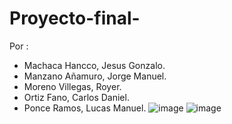 # Proyecto-final-
Por :
 - Machaca Hancco, Jesus Gonzalo.
 - Manzano Añamuro, Jorge Manuel.
 - Moreno Villegas, Royer.
 - Ortiz Fano, Carlos Daniel.
 - Ponce Ramos, Lucas Manuel.
![image](https://user-images.githubusercontent.com/118281223/227660682-4a3407c5-c87c-4c4b-9168-32243248d307.png)
![image](https://user-images.githubusercontent.com/118281223/227660702-e92873f3-1aed-4852-852e-91dc0b08e496.png)
